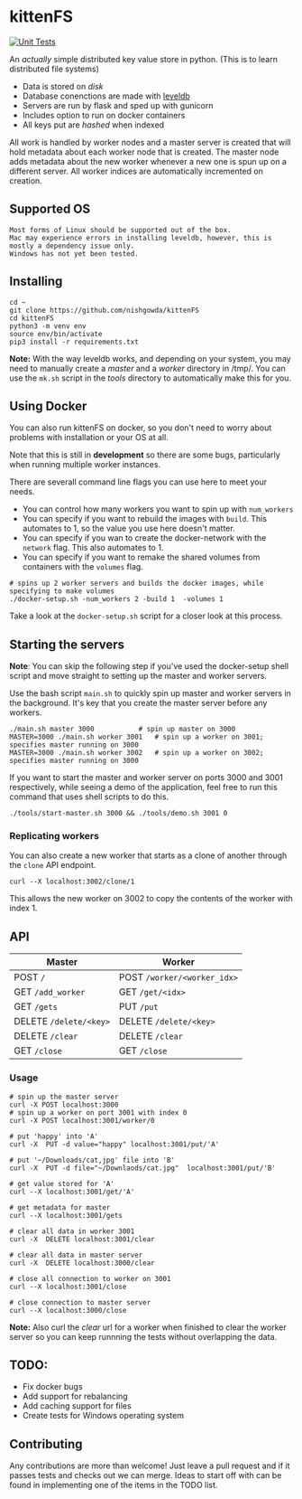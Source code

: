 # kittenFS

[![Unit Tests](https://github.com/nishgowda/KittenFS/actions/workflows/tests.yml/badge.svg)](https://github.com/nishgowda/KittenFS/actions/workflows/tests.yml)

An *actually* simple distributed key value store in python. (This is to learn distributed file systems)

- Data is stored on *disk*
- Database conenctions are made with [leveldb](https://github.com/google/leveldb)
- Servers are run by flask and sped up with gunicorn
- Includes option to run on docker containers
- All keys put are *hashed* when indexed

All work is handled by worker nodes and a master server is created that will hold metadata about each worker node that is created. The master node adds metadata about the new worker whenever a new one is spun up on a different server. All worker indices are automatically incremented on creation.

## Supported OS
```
Most forms of Linux should be supported out of the box.
Mac may experience errors in installing leveldb, however, this is mostly a dependency issue only.
Windows has not yet been tested.
```

## Installing
```
cd ~
git clone https://github.com/nishgowda/kittenFS
cd kittenFS
python3 -m venv env
source env/bin/activate
pip3 install -r requirements.txt
```
**Note:** With the way leveldb works, and depending on your system, you may need to manually create a *master* and a *worker* directory in /tmp/. You can use the `mk.sh` script in the *tools* directory to automatically make this for you.

## Using Docker
You can also run kittenFS on docker, so you don't need to worry about problems with installation or your OS at all. 

Note that this is still in **development** so there are some bugs, particularly when running multiple worker instances.

 There are severall command line flags you can use here to meet your needs. 
- You can control how many workers you want to spin up with `num_workers`
- You can specify if you want to rebuild the images with `build`. This automates to 1, so the value you use here doesn't matter.
- You can specify if you wan to create the docker-network with the `network` flag. This also automates to 1.
- You can specify if you want to remake the shared volumes from containers with the `volumes` flag.  
```
# spins up 2 worker servers and builds the docker images, while specifying to make volumes
./docker-setup.sh -num_workers 2 -build 1  -volumes 1
```
Take a look at the ```docker-setup.sh``` script for a closer look at this process.


## Starting the servers
**Note**: You can skip the following step if you've used the docker-setup shell script and move straight to setting up the master and worker servers.

Use the bash script ```main.sh``` to quickly spin up master and worker servers in the background. It's key that you create the master server before any workers.
```
./main.sh master 3000 			# spin up master on 3000
MASTER=3000 ./main.sh worker 3001 	# spin up a worker on 3001; specifies master running on 3000
MASTER=3000 ./main.sh worker 3002 	# spin up a worker on 3002; specifies master running on 3000
```

If you want to start the master and worker server on ports 3000 and 3001 respectively, while seeing a demo of the application, feel free to run this command that uses shell scripts to do this.
```
./tools/start-master.sh 3000 && ./tools/demo.sh 3001 0
```

### Replicating workers
You can also create a new worker that starts as a clone of another through the `clone` API endpoint.
```
curl --X localhost:3002/clone/1
```
This allows the new worker on 3002 to copy the contents of the worker with index 1.

## API
| Master  | Worker |
| ----    | ------ |
| POST `/`               | POST `/worker/<worker_idx>` |
| GET `/add_worker`      | GET `/get/<idx>`            |
| GET `/gets`            | PUT `/put`                  |
| DELETE `/delete/<key>` | DELETE `/delete/<key>`      |
| DELETE `/clear`        | DELETE `/clear`             |
| GET `/close`		 | GET `/close`		       |


### Usage
```
# spin up the master server
curl -X POST localhost:3000
# spin up a worker on port 3001 with index 0						
curl -X POST localhost:3001/worker/0					

# put 'happy' into 'A'
curl -X  PUT -d value="happy" localhost:3001/put/'A'		

# put '~/Downloads/cat,jpg' file into 'B'
curl -X  PUT -d file="~/Downlaods/cat.jpg"  localhost:3001/put/'B' 	

# get value stored for 'A'
curl --X localhost:3001/get/'A'		

# get metadata for master
curl --X localhost:3001/gets				

# clear all data in worker 3001
curl -X  DELETE localhost:3001/clear					

# clear all data in master server
curl -X  DELETE localhost:3000/clear					

# close all connection to worker on 3001
curl --X localhost:3001/close		

# close connection to master server		
curl --X localhost:3000/close						
```
**Note:** Also curl the *clear* url for a worker when finished to clear the  worker server so you can keep runnning the tests without overlapping the data.

## TODO:
- Fix docker bugs
- Add support for rebalancing
- Add caching support for files
- Create tests for Windows operating system

## Contributing
Any contributions are more than welcome! Just leave a pull request and if it passes tests and checks out we can merge. Ideas to start off with can be found in implementing one of the items in the TODO list.
